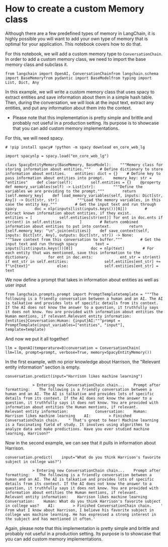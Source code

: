 How to create a custom Memory class
===================================

Although there are a few predefined types of memory in LangChain, it is highly possible you will want to add your own type of memory that is optimal for your application. This notebook covers how to do that.

For this notebook, we will add a custom memory type to `ConversationChain`. In order to add a custom memory class, we need to import the base memory class and subclass it.

    from langchain import OpenAI, ConversationChainfrom langchain.schema import BaseMemoryfrom pydantic import BaseModelfrom typing import List, Dict, Any

In this example, we will write a custom memory class that uses spacy to extract entities and save information about them in a simple hash table. Then, during the conversation, we will look at the input text, extract any entities, and put any information about them into the context.

*   Please note that this implementation is pretty simple and brittle and probably not useful in a production setting. Its purpose is to showcase that you can add custom memory implementations.

For this, we will need spacy.

    # !pip install spacy# !python -m spacy download en_core_web_lg

    import spacynlp = spacy.load("en_core_web_lg")

    class SpacyEntityMemory(BaseMemory, BaseModel):    """Memory class for storing information about entities."""    # Define dictionary to store information about entities.    entities: dict = {}    # Define key to pass information about entities into prompt.    memory_key: str = "entities"    def clear(self):        self.entities = {}    @property    def memory_variables(self) -> List[str]:        """Define the variables we are providing to the prompt."""        return [self.memory_key]    def load_memory_variables(self, inputs: Dict[str, Any]) -> Dict[str, str]:        """Load the memory variables, in this case the entity key."""        # Get the input text and run through spacy        doc = nlp(inputs[list(inputs.keys())[0]])        # Extract known information about entities, if they exist.        entities = [            self.entities[str(ent)] for ent in doc.ents if str(ent) in self.entities        ]        # Return combined information about entities to put into context.        return {self.memory_key: "\n".join(entities)}    def save_context(self, inputs: Dict[str, Any], outputs: Dict[str, str]) -> None:        """Save context from this conversation to buffer."""        # Get the input text and run through spacy        text = inputs[list(inputs.keys())[0]]        doc = nlp(text)        # For each entity that was mentioned, save this information to the dictionary.        for ent in doc.ents:            ent_str = str(ent)            if ent_str in self.entities:                self.entities[ent_str] += f"\n{text}"            else:                self.entities[ent_str] = text

We now define a prompt that takes in information about entities as well as user input

    from langchain.prompts.prompt import PromptTemplatetemplate = """The following is a friendly conversation between a human and an AI. The AI is talkative and provides lots of specific details from its context. If the AI does not know the answer to a question, it truthfully says it does not know. You are provided with information about entities the Human mentions, if relevant.Relevant entity information:{entities}Conversation:Human: {input}AI:"""prompt = PromptTemplate(input_variables=["entities", "input"], template=template)

And now we put it all together!

    llm = OpenAI(temperature=0)conversation = ConversationChain(    llm=llm, prompt=prompt, verbose=True, memory=SpacyEntityMemory())

In the first example, with no prior knowledge about Harrison, the "Relevant entity information" section is empty.

    conversation.predict(input="Harrison likes machine learning")

                > Entering new ConversationChain chain...    Prompt after formatting:    The following is a friendly conversation between a human and an AI. The AI is talkative and provides lots of specific details from its context. If the AI does not know the answer to a question, it truthfully says it does not know. You are provided with information about entities the Human mentions, if relevant.        Relevant entity information:            Conversation:    Human: Harrison likes machine learning    AI:        > Finished ConversationChain chain.    " That's great to hear! Machine learning is a fascinating field of study. It involves using algorithms to analyze data and make predictions. Have you ever studied machine learning, Harrison?"

Now in the second example, we can see that it pulls in information about Harrison.

    conversation.predict(    input="What do you think Harrison's favorite subject in college was?")

                > Entering new ConversationChain chain...    Prompt after formatting:    The following is a friendly conversation between a human and an AI. The AI is talkative and provides lots of specific details from its context. If the AI does not know the answer to a question, it truthfully says it does not know. You are provided with information about entities the Human mentions, if relevant.        Relevant entity information:    Harrison likes machine learning        Conversation:    Human: What do you think Harrison's favorite subject in college was?    AI:        > Finished ConversationChain chain.    ' From what I know about Harrison, I believe his favorite subject in college was machine learning. He has expressed a strong interest in the subject and has mentioned it often.'

Again, please note that this implementation is pretty simple and brittle and probably not useful in a production setting. Its purpose is to showcase that you can add custom memory implementations.